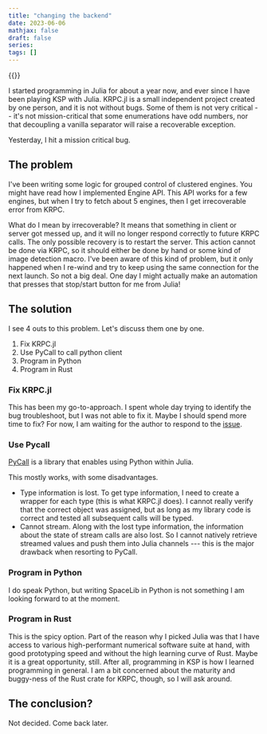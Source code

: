 ```yaml
---
title: "changing the backend"
date: 2023-06-06
mathjax: false
draft: false
series:
tags: []
---
```


{{<quote text="Houston, we've had a problem." class="white center" who="13">}}

I started programming in Julia for about a year now, and ever since I have been playing KSP with Julia. KRPC.jl is a small independent project created by one person, and it is not without bugs. Some of them is not very critical -- it's not mission-critical that some enumerations have odd numbers, nor that decoupling a vanilla separator will raise a recoverable exception.

Yesterday, I hit a mission critical bug.

## The problem

I've been writing some logic for grouped control of clustered engines. You might have read how I implemented Engine API. This API works for a few engines, but when I try to fetch about 5 engines, then I get irrecoverable error from KRPC.

What do I mean by irrecoverable? It means that something in client or server got messed up, and it will no longer respond correctly to future KRPC calls. The only possible recovery is to restart the server. This action cannot be done via KRPC, so it should either be done by hand or some kind of image detection macro. I've been aware of this kind of problem, but it only happened when I re-wind and try to keep using the same connection for the next launch. So not a big deal. One day I might actually make an automation that presses that stop/start button for me from Julia!

## The solution

I see 4 outs to this problem. Let's discuss them one by one.

1. Fix KRPC.jl
1. Use PyCall to call python client
1. Program in Python
1. Program in Rust

### Fix KRPC.jl

This has been my go-to-approach. I spent whole day trying to identify the bug troubleshoot, but I was not able to fix it. Maybe I should spend more time to fix? For now, I am waiting for the author to respond to the [issue](https://github.com/BenChung/KRPC.jl/issues/16).

### Use Pycall

[PyCall](https://github.com/JuliaPy/PyCall.jl) is a library that enables using Python within Julia.

This mostly works, with some disadvantages.
- Type information is lost. To get type information, I need to create a wrapper for each type (this is what KRPC.jl does). I cannot really verify that the correct object was assigned, but as long as my library code is correct and tested all subsequent calls will be typed.
- Cannot stream. Along with the lost type information, the information about the state of stream calls are also lost. So I cannot natively retrieve streamed values and push them into Julia channels --- this is the major drawback when resorting to PyCall.

### Program in Python

I do speak Python, but writing SpaceLib in Python is not something I am looking forward to at the moment.

### Program in Rust

This is the spicy option. Part of the reason why I picked Julia was that I have access to various high-performant numerical software suite at hand, with good prototyping speed and without the high learning curve of Rust. Maybe it is a great opportunity, still. After all, programming in KSP is how I learned programming in general. I am a bit concerned about the maturity and buggy-ness of the Rust crate for KRPC, though, so I will ask around.

## The conclusion?

Not decided. Come back later.
